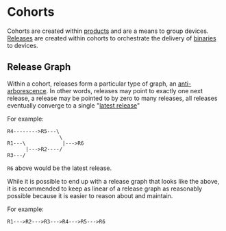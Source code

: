 # Cohorts

Cohorts are created within [products](/reference/products.md) and are a means to group devices.
[Releases](/reference/releases.md) are created within cohorts to orchestrate the delivery of
[binaries](/reference/binaries.md) to devices.

## Release Graph

Within a cohort, releases form a particular type of graph, an
[anti-arborescence](https://en.wikipedia.org/wiki/Arborescence_(graph_theory)). In other words,
releases may point to exactly one next release, a release may be pointed to by zero to many
releases, all releases eventually converge to a single "[latest release](releases#latest-release)"

For example:

```
R4-------->R5---\
                 \
R1---\            |--->R6
      |--->R2----/
R3---/
```

`R6` above would be the latest release.

While it is possible to end up with a release graph that looks like the above, it is recommended to keep as linear of a release graph as reasonably possible because it is easier to reason about and maintain.

For example:

```
R1--->R2--->R3--->R4--->R5--->R6
```
